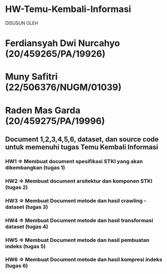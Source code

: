 # HW-Temu-Kembali-Informasi
DISUSUN OLEH

# Ferdiansyah Dwi Nurcahyo						      (20/459265/PA/19926)

# Muny Safitri                      			  (22/506376/NUGM/01039)

# Raden Mas Garda            						    (20/459275/PA/19996)


## Document 1,2,3,4,5,6, dataset, dan source code untuk memenuhi tugas Temu Kembali Informasi


### HW1 => Membuat document spesifikasi STKI yang akan dikembangkan (tugas 1)

### HW2 => Membuat document arsitektur dan komponen STKI (tugas 2)

### HW3 => Membuat Document metode dan hasil crawling - dataset (tugas 3)

### HW4 => Membuat Document  metode dan hasil transformasi dataset (tugas 4)

### HW5 => Membuat Document  metode dan hasil pembuatan indeks (tugas 5)

### HW6 => Membuat Document  metode dan hasil kompresi indeks (tugas 6)
